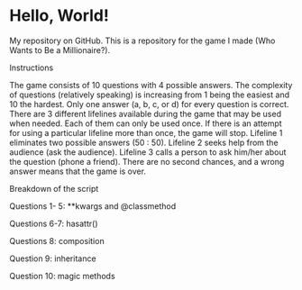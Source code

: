 # Hello, World!
My repository on GitHub.
This is a repository for the game I made (Who Wants to Be a Millionaire?).


Instructions


The game consists of 10 questions with 4 possible answers. The complexity of questions (relatively speaking) is increasing from 1 being the easiest and 10 the hardest. Only one answer (a, b, c, or d) for every question is correct. There are 3 different lifelines available during the game that may be used when needed. Each of them can only be used once. If there is an attempt for using a particular lifeline more than once, the game will stop. Lifeline 1 eliminates two possible answers (50 : 50). Lifeline 2 seeks help from the audience (ask the audience). Lifeline 3 calls a person to ask him/her about the question (phone a friend). There are no second chances, and a wrong answer means that the game is over. 


Breakdown of the script


Questions 1- 5: **kwargs and @classmethod

Questions 6-7: hasattr()

Questions 8: composition

Question 9: inheritance

Question 10: magic methods

